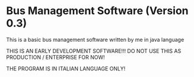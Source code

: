 # Bus Management Software (Version 0.3)
This is a basic bus management software written by me in java language

THIS IS AN EARLY DEVELOPMENT SOFTWARE!!! DO NOT USE THIS AS PRODUCTION / ENTERPRISE FOR NOW!

THE PROGRAM IS IN ITALIAN LANGUAGE ONLY!
